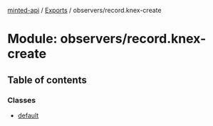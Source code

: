 [minted-api](../README.md) / [Exports](../modules.md) / observers/record.knex-create

# Module: observers/record.knex-create

## Table of contents

### Classes

- [default](../classes/observers_record_knex_create.default.md)
